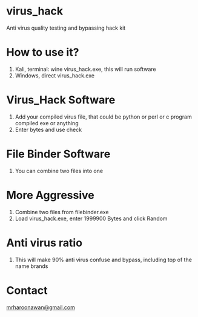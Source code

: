 # virus_hack
Anti virus quality testing and bypassing hack kit

# How to use it?
1. Kali, terminal: wine virus_hack.exe, this will run software
2. Windows, direct virus_hack.exe

# Virus_Hack Software
1. Add your compiled virus file, that could be python or perl or c program compiled exe or anything
2. Enter bytes and use check

# File Binder Software
1. You can combine two files into one 

 # More Aggressive
 1. Combine two files from filebinder.exe <cleanprogram> <virus> <new output name>
 2. Load virus_hack.exe, enter 1999900 Bytes and click Random
 
# Anti virus ratio
1. This will make 90% anti virus confuse and bypass, including top of the name brands

# Contact
mrharoonawan@gmail.com
